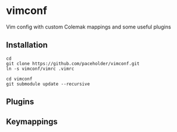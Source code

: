 # vimconf

Vim config with custom Colemak mappings and some useful plugins

## Installation

    cd
    git clone https://github.com/paceholder/vimconf.git
    ln -s vimconf/vimrc .vimrc
    
    cd vimconf 
    git submodule update --recursive

## Plugins

## Keymappings


